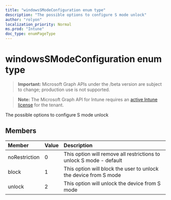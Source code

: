 ```yaml
---
title: "windowsSModeConfiguration enum type"
description: "The possible options to configure S mode unlock"
author: "rolyon"
localization_priority: Normal
ms.prod: "Intune"
doc_type: enumPageType
---
```


# windowsSModeConfiguration enum type

> **Important:** Microsoft Graph APIs under the /beta version are subject to change; production use is not supported.

> **Note:** The Microsoft Graph API for Intune requires an [active Intune license](https://go.microsoft.com/fwlink/?linkid=839381) for the tenant.

The possible options to configure S mode unlock

## Members
|Member|Value|Description|
|:---|:---|:---|
|noRestriction|0|This option will remove all restrictions to unlock S mode - default|
|block|1|This option will block the user to unlock the device from S mode|
|unlock|2|This option will unlock the device from S mode|





